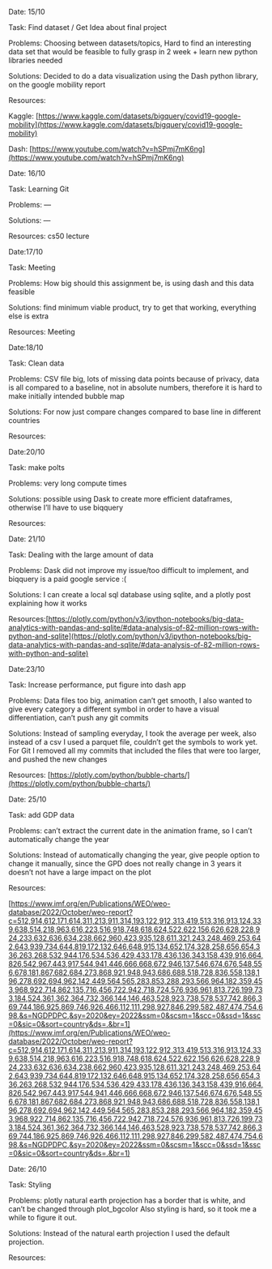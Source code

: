 Date: 15/10

Task: Find dataset / Get Idea about final project 

Problems: Choosing between datasets/topics, Hard to find an interesting data set that would be feasible to fully grasp in 2 week + learn new python libraries needed

Solutions: Decided to do a data visualization using the Dash python library, on the google mobility report

Resources: 

Kaggle: [https://www.kaggle.com/datasets/bigquery/covid19-google-mobility](https://www.kaggle.com/datasets/bigquery/covid19-google-mobility)

Dash:   [https://www.youtube.com/watch?v=hSPmj7mK6ng](https://www.youtube.com/watch?v=hSPmj7mK6ng)

Date: 16/10

Task: Learning Git

Problems: —

Solutions: — 

Resources: cs50 lecture

Date:17/10

Task: Meeting 

Problems: How big should this assignment be, is using dash and this data feasible 

Solutions: find minimum viable product, try to get that working, everything else is extra

Resources: Meeting

Date:18/10

Task: Clean data

Problems: CSV file big, lots of missing data points because of privacy, data is all compared to a baseline, not in absolute numbers, therefore it is hard to make initially intended bubble map

Solutions: For now just compare changes compared to base line in different countries

Resources:

Date:20/10

Task: make polts

Problems: very long compute times

Solutions: possible using Dask to create more efficient dataframes, otherwise I’ll have to use biqquery

Resources:

Date: 21/10

Task: Dealing with the large amount of data

Problems: Dask did not improve my issue/too difficult to implement, and biqquery is a paid google service :(

Solutions: I can create a local sql database using sqlite, and a plotly post explaining how it works

Resources:[https://plotly.com/python/v3/ipython-notebooks/big-data-analytics-with-pandas-and-sqlite/#data-analysis-of-82-million-rows-with-python-and-sqlite](https://plotly.com/python/v3/ipython-notebooks/big-data-analytics-with-pandas-and-sqlite/#data-analysis-of-82-million-rows-with-python-and-sqlite)

Date:23/10

Task: Increase performance, put figure into dash app

Problems: Data files too big, animation can’t get smooth, I also wanted to give every category a different symbol in order to have a visual differentiation, can’t push any git commits 

Solutions: Instead of sampling everyday, I took the average per week, also instead of a csv I used a parquet file, couldn’t get the symbols to work yet. For Git I removed all my commits that included the files that were too larger, and pushed the new changes

Resources: [https://plotly.com/python/bubble-charts/](https://plotly.com/python/bubble-charts/)

Date: 25/10

Task: add GDP data

Problems: can’t extract the current date in the animation frame, so I can’t automatically change the year

Solutions: Instead of automatically changing the year, give people option to change it manually, since the GPD does not really change in 3 years it doesn’t not have a large impact on the plot

Resources:

[https://www.imf.org/en/Publications/WEO/weo-database/2022/October/weo-report?c=512,914,612,171,614,311,213,911,314,193,122,912,313,419,513,316,913,124,339,638,514,218,963,616,223,516,918,748,618,624,522,622,156,626,628,228,924,233,632,636,634,238,662,960,423,935,128,611,321,243,248,469,253,642,643,939,734,644,819,172,132,646,648,915,134,652,174,328,258,656,654,336,263,268,532,944,176,534,536,429,433,178,436,136,343,158,439,916,664,826,542,967,443,917,544,941,446,666,668,672,946,137,546,674,676,548,556,678,181,867,682,684,273,868,921,948,943,686,688,518,728,836,558,138,196,278,692,694,962,142,449,564,565,283,853,288,293,566,964,182,359,453,968,922,714,862,135,716,456,722,942,718,724,576,936,961,813,726,199,733,184,524,361,362,364,732,366,144,146,463,528,923,738,578,537,742,866,369,744,186,925,869,746,926,466,112,111,298,927,846,299,582,487,474,754,698,&s=NGDPDPC,&sy=2020&ey=2022&ssm=0&scsm=1&scc=0&ssd=1&ssc=0&sic=0&sort=country&ds=.&br=1](https://www.imf.org/en/Publications/WEO/weo-database/2022/October/weo-report?c=512,914,612,171,614,311,213,911,314,193,122,912,313,419,513,316,913,124,339,638,514,218,963,616,223,516,918,748,618,624,522,622,156,626,628,228,924,233,632,636,634,238,662,960,423,935,128,611,321,243,248,469,253,642,643,939,734,644,819,172,132,646,648,915,134,652,174,328,258,656,654,336,263,268,532,944,176,534,536,429,433,178,436,136,343,158,439,916,664,826,542,967,443,917,544,941,446,666,668,672,946,137,546,674,676,548,556,678,181,867,682,684,273,868,921,948,943,686,688,518,728,836,558,138,196,278,692,694,962,142,449,564,565,283,853,288,293,566,964,182,359,453,968,922,714,862,135,716,456,722,942,718,724,576,936,961,813,726,199,733,184,524,361,362,364,732,366,144,146,463,528,923,738,578,537,742,866,369,744,186,925,869,746,926,466,112,111,298,927,846,299,582,487,474,754,698,&s=NGDPDPC,&sy=2020&ey=2022&ssm=0&scsm=1&scc=0&ssd=1&ssc=0&sic=0&sort=country&ds=.&br=1)

Date: 26/10

Task: Styling

Problems: plotly natural earth projection has a border that is white, and can’t be changed through plot_bgcolor Also styling is hard, so it took me a while to figure it out.

Solutions: Instead of the natural earth projection I used the default projection.

Resources:
